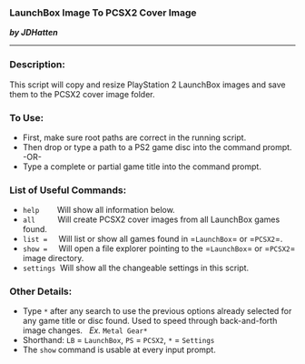 ### **LaunchBox Image To PCSX2 Cover Image**
***by JDHatten***

---

### Description:
This script will copy and resize PlayStation 2 LaunchBox images and save them to the PCSX2 cover image folder.

### To Use:
- First, make sure root paths are correct in the running script.
- Then drop or type a path to a PS2 game disc into the command prompt.
<br>-OR-
- Type a complete or partial game title into the command prompt.

### List of Useful Commands:
- `help` &nbsp; &nbsp; &nbsp;&nbsp; Will show all information below.
- `all` &nbsp; &nbsp; &nbsp; &nbsp;&nbsp; Will create PCSX2 cover images from all LaunchBox games found.
- `list =` &nbsp; &nbsp; Will list or show all games found in =`LaunchBox`= or =`PCSX2`=.
- `show =` &nbsp; &nbsp; Will open a file explorer pointing to the =`LaunchBox`= or =`PCSX2`= image directory.
- `settings`&nbsp; Will show all the changeable settings in this script.

### Other Details:
- Type `*` after any search to use the previous options already selected for any game title or disc found. Used to speed through back-and-forth image changes. &nbsp; *Ex.* `Metal Gear*`
- Shorthand: `LB` = `LaunchBox`, `PS` = `PCSX2`, `*` = `Settings`
- The `show` command is usable at every input prompt.
